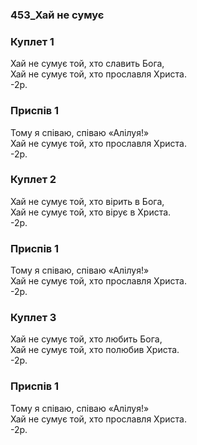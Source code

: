 ### 453_Хай не сумує
### Куплет 1
Хай не сумує той, хто славить Бога, <br/>Хай не сумує той, хто прославля Христа.<br/> -2p.
### Приспів 1
Тому я співаю, співаю «Алілуя!»<br/>Хай не сумує той, хто прославля Христа.<br/> -2р.
### Куплет 2
Хай не сумує той, хто вірить в Бога, <br/>Хай не сумує той, хто вірує в Христа. <br/> -2p.
### Приспів 1
Тому я співаю, співаю «Алілуя!»<br/>Хай не сумує той, хто прославля Христа.<br/> -2р.
### Куплет 3
Хай не сумує той, хто любить Бога, <br/>Хай не сумує той, хто полюбив Христа.<br/> -2p.
### Приспів 1
Тому я співаю, співаю «Алілуя!»<br/>Хай не сумує той, хто прославля Христа.<br/> -2р.
